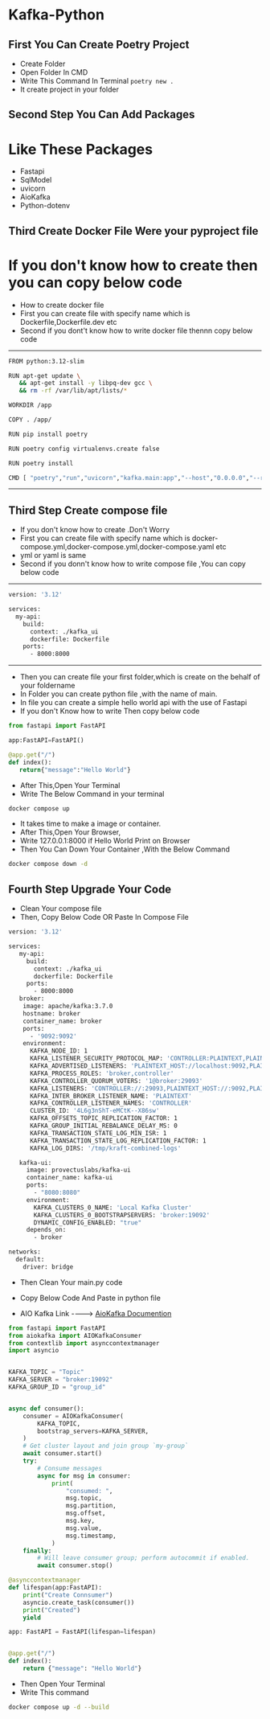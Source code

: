 # Kafka-Python

**First You Can Create Poetry Project**
----------------------------------------------
 * Create Folder
 * Open Folder In CMD
 * Write This Command In Terminal 
``
poetry new .
``
 * It create project in your folder

**Second Step You Can Add Packages**
------------------------------------
<h1>Like These Packages</h1>

 * Fastapi
 * SqlModel
 * uvicorn
 * AioKafka
 * Python-dotenv 

**Third Create Docker File Were your pyproject file**
-----------------------------------------------
<h1>If you don't know how to create then you can copy below code</h1>

 * How to create docker file
 * First you can create file with specify name which is Dockerfile,Dockerfile.dev etc
 * Second if you dont't know how to write docker file thennn copy below code
------------------------------------------------------------------------
 ```bash
 FROM python:3.12-slim

RUN apt-get update \
    && apt-get install -y libpq-dev gcc \
    && rm -rf /var/lib/apt/lists/*

WORKDIR /app

COPY . /app/

RUN pip install poetry 

RUN poetry config virtualenvs.create false

RUN poetry install

CMD [ "poetry","run","uvicorn","kafka.main:app","--host","0.0.0.0","--reload" ]
```

-----------------------------------------------------
**Third Step Create compose file**
--------------------------------------------------------
 * If you don't know how to create .Don't Worry
 * First you can create file with specify name which is docker-compose.yml,docker-compose.yml,docker-compose.yaml etc
 * yml or yaml is same 
 * Second if you donn't know how to write compose file ,You can copy below code
---------------------------------------------------------
 ```bash
 version: '3.12'

services:
   my-api:
     build:
       context: ./kafka_ui
       dockerfile: Dockerfile
     ports:
       - 8000:8000
```

----------------------------------------------------

 * Then you can create file your first folder,which is create on the behalf of your foldername
 * In Folder you can  create python file ,with the name of main.
 * In file you can create a simple hello world api with the use of Fastapi
 * If you don't Know how  to write Then copy below code
 ```python
 from fastapi import FastAPI

 app:FastAPI=FastAPI()

 @app.get("/")
 def index():
    return{"message":"Hello World"}
 ```
 * After This,Open Your Terminal
 * Write The Below Command in your terminal
 ```bash
 docker compose up
 ```
 * It takes time to make a image or container.
 * After This,Open Your Browser,
 * Write 127.0.0.1:8000 if Hello World Print on Browser
 * Then You Can Down Your Container ,With the Below Command
 ```bash
 docker compose down -d
 ```

**Fourth Step Upgrade Your Code**
--------------------------------
* Clean Your compose file
* Then, Copy Below Code OR Paste In Compose File


```bash
version: '3.12'

services:
   my-api:
     build:
       context: ./kafka_ui
       dockerfile: Dockerfile
     ports:
       - 8000:8000
   broker:
    image: apache/kafka:3.7.0
    hostname: broker
    container_name: broker
    ports:
      - '9092:9092'
    environment:
      KAFKA_NODE_ID: 1
      KAFKA_LISTENER_SECURITY_PROTOCOL_MAP: 'CONTROLLER:PLAINTEXT,PLAINTEXT:PLAINTEXT,PLAINTEXT_HOST:PLAINTEXT'
      KAFKA_ADVERTISED_LISTENERS: 'PLAINTEXT_HOST://localhost:9092,PLAINTEXT://broker:19092'
      KAFKA_PROCESS_ROLES: 'broker,controller'
      KAFKA_CONTROLLER_QUORUM_VOTERS: '1@broker:29093'
      KAFKA_LISTENERS: 'CONTROLLER://:29093,PLAINTEXT_HOST://:9092,PLAINTEXT://:19092'
      KAFKA_INTER_BROKER_LISTENER_NAME: 'PLAINTEXT'
      KAFKA_CONTROLLER_LISTENER_NAMES: 'CONTROLLER'
      CLUSTER_ID: '4L6g3nShT-eMCtK--X86sw'
      KAFKA_OFFSETS_TOPIC_REPLICATION_FACTOR: 1
      KAFKA_GROUP_INITIAL_REBALANCE_DELAY_MS: 0
      KAFKA_TRANSACTION_STATE_LOG_MIN_ISR: 1
      KAFKA_TRANSACTION_STATE_LOG_REPLICATION_FACTOR: 1
      KAFKA_LOG_DIRS: '/tmp/kraft-combined-logs'

   kafka-ui:
     image: provectuslabs/kafka-ui
     container_name: kafka-ui
     ports:
       - "8080:8080"
     environment:
       KAFKA_CLUSTERS_0_NAME: 'Local Kafka Cluster'
       KAFKA_CLUSTERS_0_BOOTSTRAPSERVERS: 'broker:19092'
       DYNAMIC_CONFIG_ENABLED: "true"
     depends_on:
       - broker

networks:
  default:
    driver: bridge

```

* Then Clean Your main.py code
* Copy Below Code And Paste in python file

* AIO Kafka Link ----> <a href="https://github.com/aio-libs/aiokafka">AioKafka Documention </a> 

```python
from fastapi import FastAPI
from aiokafka import AIOKafkaConsumer
from contextlib import asynccontextmanager
import asyncio


KAFKA_TOPIC = "Topic"
KAFKA_SERVER = "broker:19092"
KAFKA_GROUP_ID = "group_id"


async def consumer():
    consumer = AIOKafkaConsumer(
        KAFKA_TOPIC,
        bootstrap_servers=KAFKA_SERVER,
    )
    # Get cluster layout and join group `my-group`
    await consumer.start()
    try:
        # Consume messages
        async for msg in consumer:
            print(
                "consumed: ",
                msg.topic,
                msg.partition,
                msg.offset,
                msg.key,
                msg.value,
                msg.timestamp,
            )
    finally:
        # Will leave consumer group; perform autocommit if enabled.
        await consumer.stop()

@asynccontextmanager
def lifespan(app:FastAPI):
    print("Create Connsumer")
    asyncio.create_task(consumer())
    print("Created")
    yield

app: FastAPI = FastAPI(lifespan=lifespan)


@app.get("/")
def index():
    return {"message": "Hello World"}


```

* Then Open Your Terminal
* Write This command 

```bash
docker compose up -d --build
```

 
